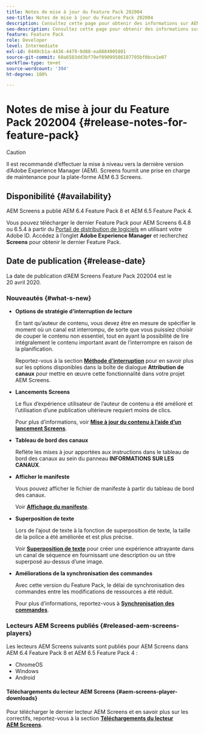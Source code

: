 ```yaml
---
title: Notes de mise à jour du Feature Pack 202004
seo-title: Notes de mise à jour du Feature Pack 202004
description: Consultez cette page pour obtenir des informations sur AEM Screens Feature Pack 202004, publié le 20 avril 2020.
seo-description: Consultez cette page pour obtenir des informations sur AEM Screens Feature Pack 202004, publié le 20 avril 2020.
feature: Feature Pack
role: Developer
level: Intermediate
exl-id: 0440cb1a-4436-4479-9d88-ea8884905801
source-git-commit: 60a6583dd3bf79ef09099506107705bf0bce1e07
workflow-type: tm+mt
source-wordcount: '394'
ht-degree: 100%

---
```


# Notes de mise à jour du Feature Pack 202004 {#release-notes-for-feature-pack}

>[!CAUTION]
>
>Il est recommandé d’effectuer la mise à niveau vers la dernière version d’Adobe Experience Manager (AEM). Screens fournit une prise en charge de maintenance pour la plate-forme AEM 6.3 Screens.

## Disponibilité {#availability}

AEM Screens a publié AEM 6.4 Feature Pack 8 et AEM 6.5 Feature Pack 4.

Vous pouvez télécharger le dernier Feature Pack pour AEM Screens 6.4.8 ou 6.5.4 à partir du [Portail de distribution de logiciels](https://experience.adobe.com/#/downloads/content/software-distribution/en/aem.html) en utilisant votre Adobe ID. Accédez à l’onglet **Adobe Experience Manager** et recherchez **Screens** pour obtenir le dernier Feature Pack.

## Date de publication {#release-date}

La date de publication d’AEM Screens Feature Pack 202004 est le 20 avril 2020.

### Nouveautés {#what-s-new}

* **Options de stratégie d’interruption de lecture**

   En tant qu’auteur de contenu, vous devez être en mesure de spécifier le moment où un canal est interrompu, de sorte que vous puissiez choisir de couper le contenu non essentiel, tout en ayant la possibilité de lire intégralement le contenu important avant de l’interrompre en raison de la planification.

   Reportez-vous à la section **[Méthode d’interruption](/help/user-guide/channel-assignment.md#interruption-method-channel)** pour en savoir plus sur les options disponibles dans la boîte de dialogue **Attribution de canaux** pour mettre en œuvre cette fonctionnalité dans votre projet AEM Screens.

* **Lancements Screens**

   Le flux d’expérience utilisateur de l’auteur de contenu a été amélioré et l’utilisation d’une publication ultérieure requiert moins de clics.

   Pour plus d’informations, voir **[Mise à jour du contenu à l’aide d’un lancement Screens](launches.md)**.

* **Tableau de bord des canaux**

   Reflète les mises à jour apportées aux instructions dans le tableau de bord des canaux au sein du panneau **INFORMATIONS SUR LES CANAUX**.


* **Afficher le manifeste**

   Vous pouvez afficher le fichier de manifeste à partir du tableau de bord des canaux.

   Voir **[Affichage du manifeste](/help/user-guide/managing-channels.md#view-manifest)**.

* **Superposition de texte**

   Lors de l’ajout de texte à la fonction de superposition de texte, la taille de la police a été améliorée et est plus précise.

   Voir **[Superposition de texte](text-overlay.md)** pour créer une expérience attrayante dans un canal de séquence en fournissant une description ou un titre superposé au-dessus d’une image.

* **Améliorations de la synchronisation des commandes**

   Avec cette version du Feature Pack, le délai de synchronisation des commandes entre les modifications de ressources a été réduit.

   Pour plus d’informations, reportez-vous à **[Synchronisation des commandes](using-command-sync.md)**.

### Lecteurs AEM Screens publiés {#released-aem-screens-players}

Les lecteurs AEM Screens suivants sont publiés pour AEM Screens dans AEM 6.4 Feature Pack 8 et AEM 6.5 Feature Pack 4 :

* ChromeOS
* Windows
* Android

#### Téléchargements du lecteur AEM Screens {#aem-screens-player-downloads}

Pour télécharger le dernier lecteur AEM Screens et en savoir plus sur les correctifs, reportez-vous à la section **[Téléchargements du lecteur AEM Screens](https://download.macromedia.com/screens/)**.
